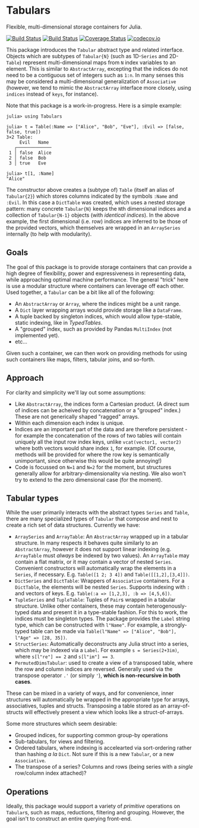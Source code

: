 # Tabulars

Flexible, multi-dimensional storage containers for Julia.

[![Build Status](https://travis-ci.org/andyferris/Tabulars.jl.svg?branch=master)](https://travis-ci.org/andyferris/Tabulars.jl)
[![Build Status](https://ci.appveyor.com/api/projects/status/7nx9q1b5ogrysafk?svg=true)](https://ci.appveyor.com/project/andyferris/tabulars-jl)
[![Coverage Status](https://coveralls.io/repos/andyferris/Tabulars.jl/badge.svg?branch=master&service=github)](https://coveralls.io/github/andyferris/Tabulars.jl?branch=master)
[![codecov.io](http://codecov.io/github/andyferris/Tabulars.jl/coverage.svg?branch=master)](http://codecov.io/github/andyferris/Tabulars.jl?branch=master)

This package introduces the `Tabular` abstract type and related
interface. Objects which are subtypes of `Tabular{N}` (such as 1D-`Series` and
2D-`Table`) represent multi-dimensional maps from `N` index variables to an
element. This is similar to `AbstractArray`, excepting that the indices do not
need to be a contiguous set of integers such as `1:n`. In many senses this may
be considered a multi-dimensional generalization of `Associative` (however, we
tend to mimic the `AbstractArray` interface more closely, using `indices`
instead of `keys`, for instance).

Note that this package is a work-in-progress. Here is a simple example:

```
julia> using Tabulars

julia> t = Table(:Name => ["Alice", "Bob", "Eve"], :Evil => [false, false, true])
3×2 Table:
     Evil   Name
   ┌─────────────
 1 │ false  Alice
 2 │ false  Bob
 3 │ true   Eve

julia> t[1, :Name]
"Alice"
```

The constructor above creates a (subtype of) `Table` (itself an alias of
`Tabular{2}`) which stores columns indicated by the symbols `:Name` and `:Evil`.
In this case a `DictTable` was created, which uses a nested storage pattern:
many concrete `Tabular{N}` keeps the `N`th dimensional indices and a collection
of `Tabular{N-1}` objects (with *identical indices*). In the above example, the
first dimensional (i.e. row) indices are inferred to be those of the provided
vectors, which themselves are wrapped in an `ArraySeries` internally (to help
with modularity).

## Goals

The goal of this package is to provide storage containers that can provide a
high degree of flexibility, power and expressiveness in representing data, while
approaching optimal machine performance. The general "trick" here is use a
modular structure where containers can leverage off each other. Used together,
a `Tabular` can be a bit like all of the following:

 * An `AbstractArray` or `Array`, where the indices might be a unit range.
 * A `Dict` layer wrapping arrays would provide storage like a `DataFrame`.
 * A tuple backed by singleton indices, which would allow type-stable, static
   indexing, like in *TypedTables*.
 * A "grouped" index, such as provided by Pandas `MultiIndex` (not implemented
   yet).
 * etc...

Given such a container, we can then work on providing methods for using such
containers like maps, filters, tabular joins, and so-forth.

## Approach

For clarity and simplicity we'll lay out some assumptions:

 * Like `AbstractArray`, the indices form a Cartesian product. (A direct sum of
   indices can be acheived by concatenation or a "grouped" index.) These are not
   generically shaped "ragged" arrays.
 * Within each dimension each index is unique.
 * Indices are an important part of the data and are therefore persistent - for
   example the concatenation of the rows of two tables will contain uniquely all
   the input row index keys, unlike `vcat(vector1, vector2)` where both vectors
   would share index `1`, for example. (Of course, methods will be provided for
   where the row key is semantically unimportant, since otherwise this would be
   quite annoying!)
 * Code is focussed on `N=1` and `N=2` for the moment, but structures generally
   allow for arbitrary-dimensionality via nesting. We also won't try to extend to
   the zero dimensional case (for the moment).

## Tabular types

While the user primarily interacts with the abstract types `Series` and `Table`,
there are many specialized types of `Tabular` that compose and nest to create a
rich set of data structures. Currently we have:

 * `ArraySeries` and `ArrayTable`: An `AbstractArray` wrapped up in a tabular
   structure. In many respects it behaves quite similarly to an `AbstractArray`,
   however it does not support linear indexing (e.g. `ArrayTable` must *always*
   be indexed by two values). An `ArrayTable` may contain a flat matrix, or it
   may contain a vector of nested `Series`. Convenient constructors will
   automatically wrap the elements in a `Series`, if necessary. E.g.
   `Table([1 2; 3 4])` and `Table([[1,2],[3,4]])`.
 * `DictSeries` and `DictTable`: Wrappers of `Associative` containers. For a
   `DictTable`, the elements will be nested `Series`. Supports indexing with `:`
   and vectors of keys. E.g. `Table(:a => [1,2,3], :b => [4,5,6])`.
 * `TupleSeries` and `TupleTable`: Tuples of `Pair`s wrapped in a tabular
   structure. Unlike other containers, these may contain heterogenously-typed
   data and present it in a type-stable fashion. For this to work, the indices
   must be singleton types. The package provides the `Label` string type, which
   can be constructed with `l"Name"`. For example, a strongly-typed table can be
   made via `Table(l"Name" => ["Alice", "Bob"], l"Age" => [28, 35])`.
 * `StructSeries`: Automatically deconstructs any Julia struct into a series,
   which may be indexed via a `Label`. For example `s = Series(2+3im)`, where
   `s[l"re"] == 2` and `s[l"im"] == 3`.
 * `PermutedDimsTabular`: used to create a view of a transposed table, where the
   row and column indices are reversed. Generally used via the transpose
   operator `.'` (or simply  `'`), **which is non-recursive in both cases**.

These can be mixed in a variety of ways, and for convenience, inner structures
will automatically be wrapped in the appropriate type for arrays, associatives,
tuples and structs. Transposing a table stored as an array-of-structs will
effectively present a view which looks like a struct-of-arrays.

Some more structures which seem desirable:

 * Grouped indices, for supporting common group-by operations
 * Sub-tabulars, for views and filtering.
 * Ordered tabulars, where indexing is accelearted via sort-ordering rather than
   hashing *a la* `Dict`. Not sure if this is a new `Tabular`, or a new
   `Associative`.
 * The transpose of a series? Columns and rows (being series with a *single*
   row/column index attached)?

## Operations

Ideally, this package would support a variety of *primitive* operations on
`Tabular`s, such as maps, reductions, filtering and grouping. However, the goal
isn't to construct an entire querying front-end.
